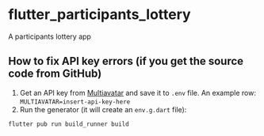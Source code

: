 # flutter_participants_lottery

A participants lottery app

## How to fix API key errors (if you get the source code from GitHub)

1. Get an API key from [Multiavatar](https://multiavatar.com/) and save it to `.env` file. An example row: `MULTIAVATAR=insert-api-key-here`
2. Run the generator (it will create an `env.g.dart` file):

```bash
flutter pub run build_runner build
```
